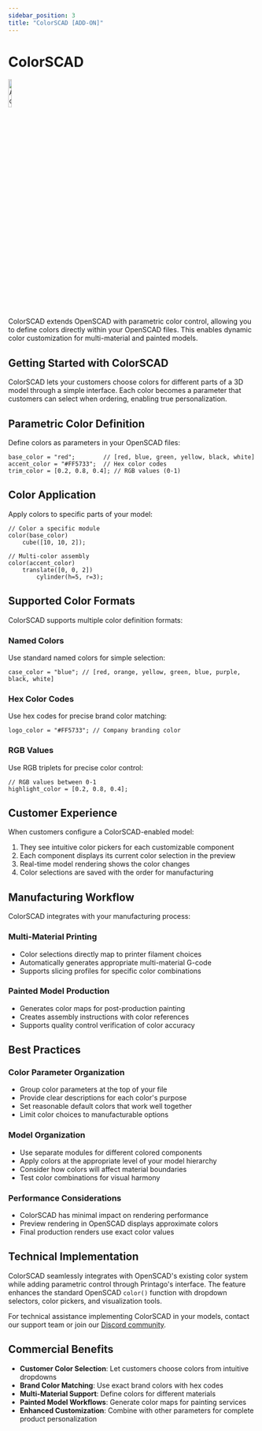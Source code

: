 ```yaml
---
sidebar_position: 3
title: "ColorSCAD [ADD-ON]"
---
```


# ColorSCAD
<div className="text--left">
  <img src="/img/badges/add-on-badge.svg" alt="Add-on Badge" width="12%" />
</div>

ColorSCAD extends OpenSCAD with parametric color control, allowing you to define colors directly within your OpenSCAD files. This enables dynamic color customization for multi-material and painted models.

## Getting Started with ColorSCAD

ColorSCAD lets your customers choose colors for different parts of a 3D model through a simple interface. Each color becomes a parameter that customers can select when ordering, enabling true personalization.

## Parametric Color Definition

Define colors as parameters in your OpenSCAD files:

```openscad
base_color = "red";        // [red, blue, green, yellow, black, white]
accent_color = "#FF5733";  // Hex color codes
trim_color = [0.2, 0.8, 0.4]; // RGB values (0-1)
```

## Color Application

Apply colors to specific parts of your model:

```openscad
// Color a specific module
color(base_color) 
    cube([10, 10, 2]);

// Multi-color assembly
color(accent_color)
    translate([0, 0, 2])
        cylinder(h=5, r=3);
```

## Supported Color Formats

ColorSCAD supports multiple color definition formats:

### Named Colors

Use standard named colors for simple selection:

```openscad
case_color = "blue"; // [red, orange, yellow, green, blue, purple, black, white]
```

### Hex Color Codes

Use hex codes for precise brand color matching:

```openscad
logo_color = "#FF5733"; // Company branding color
```

### RGB Values

Use RGB triplets for precise color control:

```openscad
// RGB values between 0-1
highlight_color = [0.2, 0.8, 0.4]; 
```

## Customer Experience

When customers configure a ColorSCAD-enabled model:

1. They see intuitive color pickers for each customizable component
2. Each component displays its current color selection in the preview
3. Real-time model rendering shows the color changes
4. Color selections are saved with the order for manufacturing

## Manufacturing Workflow

ColorSCAD integrates with your manufacturing process:

### Multi-Material Printing

- Color selections directly map to printer filament choices
- Automatically generates appropriate multi-material G-code
- Supports slicing profiles for specific color combinations

### Painted Model Production

- Generates color maps for post-production painting
- Creates assembly instructions with color references
- Supports quality control verification of color accuracy

## Best Practices

### Color Parameter Organization

- Group color parameters at the top of your file
- Provide clear descriptions for each color's purpose
- Set reasonable default colors that work well together
- Limit color choices to manufacturable options

### Model Organization

- Use separate modules for different colored components
- Apply colors at the appropriate level of your model hierarchy
- Consider how colors will affect material boundaries
- Test color combinations for visual harmony

### Performance Considerations

- ColorSCAD has minimal impact on rendering performance
- Preview rendering in OpenSCAD displays approximate colors
- Final production renders use exact color values

## Technical Implementation

ColorSCAD seamlessly integrates with OpenSCAD's existing color system while adding parametric control through Printago's interface. The feature enhances the standard OpenSCAD `color()` function with dropdown selectors, color pickers, and visualization tools.

For technical assistance implementing ColorSCAD in your models, contact our support team or join our [Discord community](https://discord.gg/RCFA2u99De).

## Commercial Benefits

- **Customer Color Selection**: Let customers choose colors from intuitive dropdowns
- **Brand Color Matching**: Use exact brand colors with hex codes
- **Multi-Material Support**: Define colors for different materials
- **Painted Model Workflows**: Generate color maps for painting services
- **Enhanced Customization**: Combine with other parameters for complete product personalization
